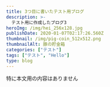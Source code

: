 ```yaml
---
title: 3つ目に書いたテスト用ブログ
description: >-
  テスト用に作成したブログ3
heroImg: /img/hei_256x128.jpg
publishDate: 2020-01-07T02:17:26.560Z
thumbnail: /img/pig-coin_512x512.png
thumbnailAlt: 豚の貯金箱
categories: ["テスト"]
tags: ["テスト", "Hello"]
type: blog
---
```


特に本文用の内容はありません
